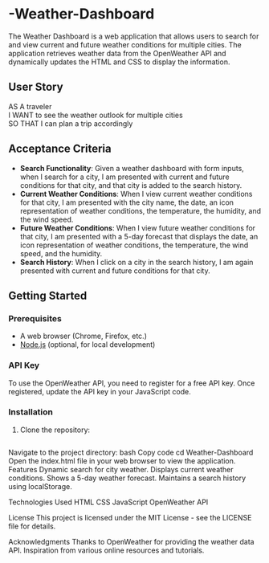 # -Weather-Dashboard

The Weather Dashboard is a web application that allows users to search for and view current and future weather conditions for multiple cities. The application retrieves weather data from the OpenWeather API and dynamically updates the HTML and CSS to display the information.

## User Story
AS A traveler  
I WANT to see the weather outlook for multiple cities  
SO THAT I can plan a trip accordingly

## Acceptance Criteria
- **Search Functionality**: Given a weather dashboard with form inputs, when I search for a city, I am presented with current and future conditions for that city, and that city is added to the search history.
- **Current Weather Conditions**: When I view current weather conditions for that city, I am presented with the city name, the date, an icon representation of weather conditions, the temperature, the humidity, and the wind speed.
- **Future Weather Conditions**: When I view future weather conditions for that city, I am presented with a 5-day forecast that displays the date, an icon representation of weather conditions, the temperature, the wind speed, and the humidity.
- **Search History**: When I click on a city in the search history, I am again presented with current and future conditions for that city.

## Getting Started

### Prerequisites
- A web browser (Chrome, Firefox, etc.)
- [Node.js](https://nodejs.org/) (optional, for local development)

### API Key
To use the OpenWeather API, you need to register for a free API key. Once registered, update the API key in your JavaScript code.

### Installation
1. Clone the repository:
   ```bash
 [
](https://github.com/BetsyAssefa/-Weather-Dashboard.git)
Navigate to the project directory:
bash
Copy code
cd Weather-Dashboard
Open the index.html file in your web browser to view the application.
Features
Dynamic search for city weather.
Displays current weather conditions.
Shows a 5-day weather forecast.
Maintains a search history using localStorage.


Technologies Used
HTML
CSS
JavaScript
OpenWeather API


License
This project is licensed under the MIT License - see the LICENSE file for details.



Acknowledgments
Thanks to OpenWeather for providing the weather data API.
Inspiration from various online resources and tutorials.
